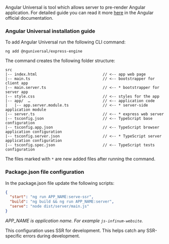 Angular Universal is tool which allows server to pre-render Angular application.
For detailed guide you can read it more [here](https://angular.io/guide/universal) in the Angular official documentation.

### Angular Universal installation guide
To add Angular Universal run the following CLI command:
```
ng add @nguniversal/express-engine
```
The command creates the following folder structure:
```
src
|-- index.html                             // <-- app web page
|-- main.ts                                // <-- bootstrapper for client app
|-- main.server.ts                         // <-- * bootstrapper for server app
|-- style.css                              // <-- styles for the app
|-- app/  …                                // <-- application code
|   |-- app.server.module.ts               // <-- * server-side application module
|-- server.ts                              // <-- * express web server
|-- tsconfig.json                          // <-- TypeScript base configuration
|-- tsconfig.app.json                      // <-- TypeScript browser application configuration
|-- tsconfig.server.json                   // <-- * TypeScript server application configuration
|-- tsconfig.spec.json                     // <-- TypeScript tests configuration
```
The files marked with `*` are new added files after running the command.

### Package.json file configuration
In the package.json file update the following scripts:
```json
{
  "start": "ng run APP_NAME:serve-ssr",
  "build": "ng build && ng run APP_NAME:server",
  "serve": "node dist/server/main.js"
}
```
_APP_NAME is application name. For example `js-infinum-website`._

This configuration uses SSR for development. This helps catch any SSR-specific errors during development. 
